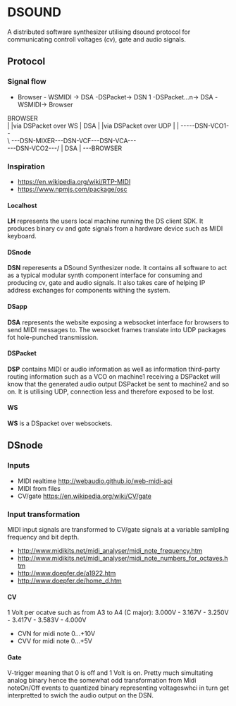 # DSOUND 

A distributed software synthesizer utilising dsound protocol for communicating controll voltages (cv), gate and audio signals.


## Protocol

### Signal flow
- Browser - WSMIDI -> DSA -DSPacket-> DSN 1 -DSPacket...n-> DSA -WSMIDI-> Browser


BROWSER\
        |
        |via DSPacket over WS
        |
       DSA
        |
        |via DSPacket over UDP
        |
        |
        \-----DSN-VCO1--\
         \               \---DSN-MIXER---DSN-VCF---DSN-VCA---\
          \---DSN-VCO2---/                                    |
                                                             DSA
                                                              |
                                                              \---BROWSER



### Inspiration
- https://en.wikipedia.org/wiki/RTP-MIDI
- https://www.npmjs.com/package/osc

#### Localhost
**LH** represents the users local machine running the DS client SDK. It produces binary cv and gate signals from a hardware device such as MIDI keyboard.  

#### DSnode
**DSN** reperesents a DSound Synthesizer node. It contains all software to act as a typical modular synth component interface for consuming and producing cv, gate and audio signals. It also takes care of helping IP address exchanges for components withing the system.  

#### DSapp
**DSA** represents the website exposing a websocket interface for browsers to send MIDI messages to. The wesocket frames translate into UDP packages fot hole-punched transmission.  

#### DSPacket
**DSP** contains MIDI or audio information as well as information third-party routing information such as a VCO on machine1 receiving a DSPacket will know that the generated audio output DSPacket be sent to machine2 and so on. It is utilising UDP, connection less and therefore exposed to be lost. 

#### WS
**WS** is a DSpacket over websockets.  

## DSnode

### Inputs
- MIDI realtime http://webaudio.github.io/web-midi-api  
- MIDI from files  
- CV/gate https://en.wikipedia.org/wiki/CV/gate 

### Input transformation
MIDI input signals are transformed to CV/gate signals at a variable samlpling frequency and bit depth.
- http://www.midikits.net/midi_analyser/midi_note_frequency.htm  
- http://www.midikits.net/midi_analyser/midi_note_numbers_for_octaves.htm  
- http://www.doepfer.de/a1922.htm  
- http://www.doepfer.de/home_d.htm  

#### CV
1 Volt per ocatve such as from A3 to A4 (C major): 3.000V - 3.167V - 3.250V - 3.417V - 3.583V - 4.000V
- CVN for midi note 0...+10V
- CVV for midi note 0...+5V

#### Gate
V-trigger meaning that 0 is off and 1 Volt is on. Pretty much simultating analog binary hence the somewhat odd transformation from Midi noteOn/Off events to quantized binary representing voltageswhci in turn get interpretted to swich the audio output on the DSN.     


 
